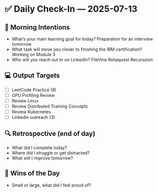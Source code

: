 # ✅ Daily Check-In — 2025-07-13

## 📌 Morning Intentions
- What’s your main learning goal for today?
  Preparation for an interview tomorrow
- What task will move you closer to finishing the IBM certification?
  Working on Module 3
- Who will you reach out to on LinkedIn?
  FileVine
  Reliaquest
  Recurssion

## 💻 Output Targets
- [ ] LeetCode Practice (6)
- [ ] GPU Profiling Review
- [ ] Review Linux
- [ ] Review Distributed Training Concepts
- [ ] Review Kubernetes
- [ ] Linkedin outreach (3)

## 🔍 Retrospective (end of day)
- What did I complete today?
- Where did I struggle or get distracted?
- What will I improve tomorrow?

## 🙌 Wins of the Day
- Small or large, what did I feel proud of?

